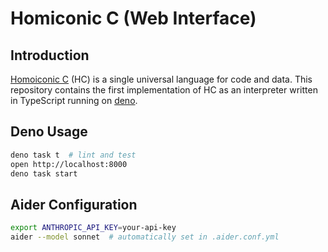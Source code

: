 # Homiconic C (Web Interface)

## Introduction

[Homoiconic C](https://theswanfactory.wordpress.com/2016/12/20/homoiconic-c-a-universal-language-for-code-and-data/)
(HC) is a single universal language for code and data. This repository contains
the first implementation of HC as an interpreter written in TypeScript running
on [deno](https://deno.land/).

## Deno Usage

```sh
deno task t  # lint and test
open http://localhost:8000
deno task start
```


## Aider Configuration

```sh
export ANTHROPIC_API_KEY=your-api-key
aider --model sonnet  # automatically set in .aider.conf.yml
```
